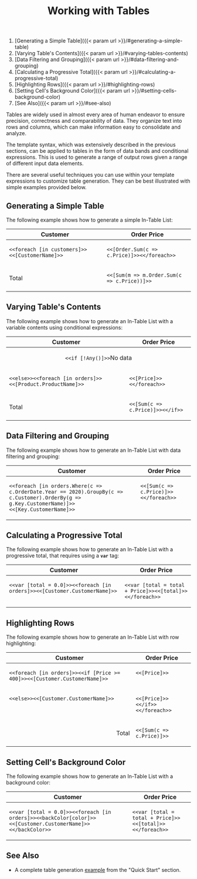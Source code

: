 ﻿---
id: "working-with-tables"
url: "assembly/developer-guide/working-with-tables"
title: "Working with Tables"
weight: 4
productName: "GroupDocs.Assembly Cloud"
description: "How-to apply table generation techniques with GroupDocs Assembly Cloud API, using data bands and conditional expressions."
keywords: "groupdocs assembly cloud report generation document automation templates build generate insert table tabular data dynamically"
accent1: "background-color:#b8f2e6;color:#000;"
accent2: "background-color:#ffa69e;color:#000;"
---

1. [Generating a Simple Table]({{< param url >}}/#generating-a-simple-table)
2. [Varying Table's Contents]({{< param url >}}/#varying-tables-contents)
3. [Data Filtering and Grouping]({{< param url >}}/#data-filtering-and-grouping)
4. [Calculating a Progressive Total]({{< param url >}}/#calculating-a-progressive-total)
5. [Highlighting Rows]({{< param url >}}/#highlighting-rows)
6. [Setting Cell's Background Color]({{< param url >}}/#setting-cells-background-color)
7. [See Also]({{< param url >}}/#see-also)

Tables are widely used in almost every area of human endeavor to ensure precision, correctness and comparability of data. They organize text into rows and columns, which can make information easy to consolidate and analyze.

The template syntax, which was extensively described in the previous sections, can be applied to tables in the form of data bands and conditional expressions. This is used to generate a range of output rows given a range of different input data elements.

There are several useful techniques you can use within your template expressions to customize table generation. They can be best illustrated with simple examples provided below.

## Generating a Simple Table

The following example shows how to generate a simple In-Table List:

<table>
<thead>
<tr>
<th style="text-align:center">Customer</th>
<th style="text-align:center">Order Price</th>
</tr>
</thead>
<tbody>
<tr valign="top">
<td>

`<<foreach [in customers]>><<[CustomerName]>>`

</td>
<td>

`<<[Order.Sum(c => c.Price)]>><</foreach>>`

</td>
</tr>
<tr valign="middle">
<td align="left">Total</td>
<td>

`<<[Sum(m => m.Order.Sum(c => c.Price))]>>`

</td>
</tr>
</tbody>
</table>

## Varying Table's Contents

The following example shows how to generate an In-Table List with a variable contents using conditional expressions:

<table>
<thead>
<tr>
<th style="text-align:center">Customer</th>
<th style="text-align:center">Order Price</th>
</tr>
</thead>
<tbody>
<tr>
<td colspan="2" align="center">

`<<if [!Any()]>>`No data

</td>
</tr>

<tr valign="top">
<td>

`<<else>><<foreach [in orders]>><<[Product.ProductName]>>`

</td>
<td>

`<<[Price]>><</foreach>>`

</td>
</tr>
<tr valign="middle">
<td align="left">Total</td>
<td>

`<<[Sum(c => c.Price)]>><</if>>`

</td>
</tr>
</tbody>
</table>

## Data Filtering and Grouping

The following example shows how to generate an In-Table List with data filtering and grouping:

<table>
<thead>
<tr>
<th style="text-align:center">Customer</th>
<th style="text-align:center">Order Price</th>
</tr>
</thead>
<tbody>
<tr valign="top">
<td>

`<<foreach [in orders.Where(c => c.OrderDate.Year == 2020).GroupBy(c => c.Customer).OrderBy(g => g.Key.CustomerName)]>><<[Key.CustomerName]>>`

</td>
<td>

`<<[Sum(c => c.Price)]>><</foreach>>`

</td>
</tr>
</tbody>
</table>

## Calculating a Progressive Total

The following example shows how to generate an In-Table List with a progressive total, that requires using a **`var`** tag:

<table>
<thead>
<tr>
<th style="text-align:center">Customer</th>
<th style="text-align:center">Order Price</th>
</tr>
</thead>
<tbody>
<tr valign="top">
<td>

`<<var [total = 0.0]>><<foreach [in orders]>><<[Customer.CustomerName]>>`

</td>
<td>

`<<var [total = total + Price]>><<[total]>><</foreach>>`

</td>
</tr>
</tbody>
</table>

## Highlighting Rows

The following example shows how to generate an In-Table List with row highlighting:

<table>
<thead>
<tr>
<th style="text-align:center">Customer</th>
<th style="text-align:center">Order Price</th>
</tr>
</thead>
<tbody>
<tr valign="top" style="{{< param accent1 >}}">
<td>

`<<foreach [in orders]>><<if [Price >= 400]>><<[Customer.CustomerName]>>`

</td>
<td>

`<<[Price]>>`

</td>
</tr>

<tr valign="top" style="{{< param accent2 >}}">
<td>

`<<else>><<[Customer.CustomerName]>>`

</td>
<td>

`<<[Price]>><</if>><</foreach>>`

</td>
</tr>
<tr valign="middle">
<td align="right">Total</td>
<td>

`<<[Sum(c => c.Price)]>>`

</td>
</tr>

</tbody>
</table>

## Setting Cell's Background Color

The following example shows how to generate an In-Table List with a background color:

<table>
<thead>
<tr>
<th style="text-align:center">Customer</th>
<th style="text-align:center">Order Price</th>
</tr>
</thead>
<tbody>
<tr valign="top">
<td>

`<<var [total = 0.0]>><<foreach [in orders]>><<backColor[color]>><<[Customer.CustomerName]>><</backColor>>`

</td>
<td>

`<<var [total = total + Price]>><<[total]>><</foreach>>`

</td>
</tr>
</tbody>
</table>

## See Also

* A complete table generation [example](/assembly/getting-started/quick-start/#generating-a-report-in-three-steps) from the "Quick Start" section.
